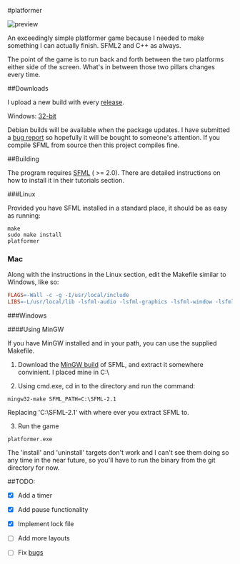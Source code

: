 #platformer

![preview](https://raw.github.com/kirbyman62/platformer/master/preview.png)

An exceedingly simple platformer game because I needed to make something I can 
actually finish. SFML2 and C++ as always.

The point of the game is to run back and forth between the two platforms either
side of the screen. What's in between those two pillars changes every time.

##Downloads

I upload a new build with every 
[release](https://github.com/kirbyman62/platformer/releases).

Windows: [32-bit](https://github.com/kirbyman62/platformer/releases/download/v1.0/platformer-win32-0.1.zip)

Debian builds will be available when the package updates. I have submitted a
[bug report](https://bugs.debian.org/cgi-bin/bugreport.cgi?bug=762997) so 
hopefully it will be bought to someone's attention. If you compile SFML from 
source then this project compiles fine.

##Building

The program requires [SFML](http://www.sfml-dev.org) ( >= 2.0). There are
detailed instructions on how to install it in their tutorials section.

###Linux

Provided you have SFML installed in a standard place, it should be as easy as
running:

```
make
sudo make install
platformer
```

### Mac

Along with the instructions in the Linux section, edit the Makefile similar to
Windows, like so:

```Makefile
FLAGS=-Wall -c -g -I/usr/local/include
LIBS=-L/usr/local/lib -lsfml-audio -lsfml-graphics -lsfml-window -lsfml-system
```

###Windows

####Using MinGW

If you have MinGW installed and in your path, you can use the supplied Makefile.

1) Download the [MinGW build](http://sfml-dev.org/download/sfml/2.1/SFML-2.1-windows-gcc-4.7-mingw-32bits.zip) 
of SFML, and extract it somewhere convinient. I placed mine in C:\

2) Using cmd.exe, cd in to the directory and run the command:

```
mingw32-make SFML_PATH=C:\SFML-2.1
```

Replacing 'C:\SFML-2.1' with where ever you extract SFML to.

3) Run the game

```
platformer.exe
```

The 'install' and 'uninstall' targets don't work and I can't see them doing so
any time in the near future, so you'll have to run the binary from the git
directory for now.

##TODO:

- [x] Add a timer

- [x] Add pause functionality

- [x] Implement lock file

- [ ] Add more layouts

- [ ] Fix [bugs](https://github.com/kirbyman62/platformer/issues)
